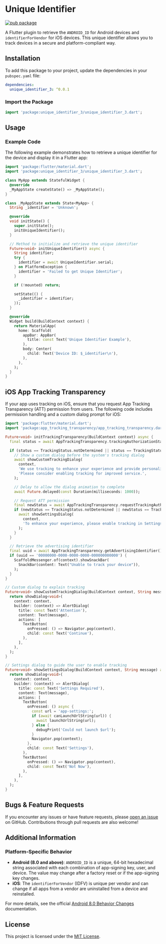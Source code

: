 # Unique Identifier #

[![pub package](https://img.shields.io/badge/pub-0.0.1-green.svg)](https://pub.dartlang.org/packages/unique_identifier_3)


A Flutter plugin to retrieve the `ANDROID_ID` for Android devices and `identifierForVendor` for iOS devices. This unique identifier allows you to track devices in a secure and platform-compliant way.

## Installation

To add this package to your project, update the dependencies in your `pubspec.yaml` file:

```yaml
dependencies:
  unique_identifier_3: ^0.0.1
```

### Import the Package

```dart
import 'package:unique_identifier_3/unique_identifier_3.dart';
```

## Usage

### Example Code

The following example demonstrates how to retrieve a unique identifier for the device and display it in a Flutter app:

```dart
import 'package:flutter/material.dart';
import 'package:unique_identifier_3/unique_identifier_3.dart';

class MyApp extends StatefulWidget {
  @override
  _MyAppState createState() => _MyAppState();
}

class _MyAppState extends State<MyApp> {
  String _identifier = 'Unknown';

  @override
  void initState() {
    super.initState();
    initUniqueIdentifier();
  }

  // Method to initialize and retrieve the unique identifier
  Future<void> initUniqueIdentifier() async {
    String identifier;
    try {
      identifier = await UniqueIdentifier.serial;
    } on PlatformException {
      identifier = 'Failed to get Unique Identifier';
    }

    if (!mounted) return;

    setState(() {
      _identifier = identifier;
    });
  }

  @override
  Widget build(BuildContext context) {
    return MaterialApp(
      home: Scaffold(
        appBar: AppBar(
          title: const Text('Unique Identifier Example'),
        ),
        body: Center(
          child: Text('Device ID: $_identifier\n'),
        ),
      ),
    );
  }
}
```

## iOS App Tracking Transparency

If your app uses tracking on iOS, ensure that you request App Tracking Transparency (ATT) permission from users. The following code includes permission handling and a custom dialog prompt for iOS:

```dart
import 'package:flutter/material.dart';
import 'package:app_tracking_transparency/app_tracking_transparency.dart';

Future<void> initTrackingTransparency(BuildContext context) async {
  final status = await AppTrackingTransparency.trackingAuthorizationStatus;

  if (status == TrackingStatus.notDetermined || status == TrackingStatus.denied) {
    // Show a custom dialog before the system's tracking dialog
    await showCustomTrackingDialog(
      context,
      'We use tracking to enhance your experience and provide personalized content and ads. '
      'Please consider enabling tracking for improved service.',
    );

    // Delay to allow the dialog animation to complete
    await Future.delayed(const Duration(milliseconds: 1000));

    // Request ATT permission
    final newStatus = await AppTrackingTransparency.requestTrackingAuthorization();
    if (newStatus == TrackingStatus.notDetermined || newStatus == TrackingStatus.denied) {
      await showSettingsDialog(
        context,
        'To enhance your experience, please enable tracking in Settings > Privacy & Security > Tracking.',
      );
    }
  }

  // Retrieve the advertising identifier
  final uuid = await AppTrackingTransparency.getAdvertisingIdentifier();
  if (uuid == '00000000-0000-0000-0000-000000000000') {
    ScaffoldMessenger.of(context).showSnackBar(
      SnackBar(content: Text("Unable to track your device")),
    );
  }
}

// Custom dialog to explain tracking
Future<void> showCustomTrackingDialog(BuildContext context, String message) async {
  return showDialog<void>(
    context: context,
    builder: (context) => AlertDialog(
      title: const Text('Attention'),
      content: Text(message),
      actions: [
        TextButton(
          onPressed: () => Navigator.pop(context),
          child: const Text('Continue'),
        ),
      ],
    ),
  );
}

// Settings dialog to guide the user to enable tracking
Future<void> showSettingsDialog(BuildContext context, String message) async {
  return showDialog<void>(
    context: context,
    builder: (context) => AlertDialog(
      title: const Text('Settings Required'),
      content: Text(message),
      actions: [
        TextButton(
          onPressed: () async {
            const url = 'app-settings:';
            if (await canLaunchUrlString(url)) {
              await launchUrlString(url);
            } else {
              debugPrint('Could not launch $url');
            }
            Navigator.pop(context);
          },
          child: const Text('Settings'),
        ),
        TextButton(
          onPressed: () => Navigator.pop(context),
          child: const Text('Not Now'),
        ),
      ],
    ),
  );
}
```

## Bugs & Feature Requests

If you encounter any issues or have feature requests, please [open an issue](https://github.com/jinosh05/unique_identifier_3/issues) on GitHub. Contributions through pull requests are also welcome!

## Additional Information

### Platform-Specific Behavior

- **Android (8.0 and above)**: `ANDROID_ID` is a unique, 64-bit hexadecimal string associated with each combination of app-signing key, user, and device. The value may change after a factory reset or if the app-signing key changes.
- **iOS**: The `identifierForVendor` (IDFV) is unique per vendor and can change if all apps from a vendor are uninstalled from a device and reinstalled.

For more details, see the official [Android 8.0 Behavior Changes](https://developer.android.com/about/versions/oreo/android-8.0-changes) documentation.

## License

This project is licensed under the [MIT License](LICENSE). 
